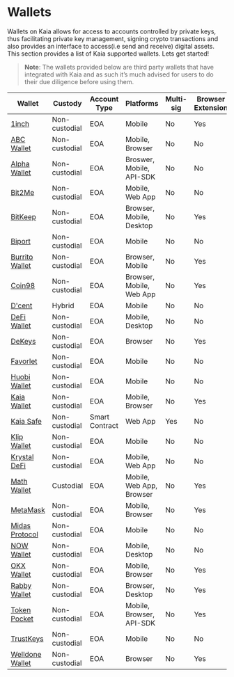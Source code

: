 # Wallets 

Wallets on Kaia allows for access to accounts controlled by private keys, thus facilitating private key management, signing crypto transactions and also provides an interface to access(i.e send and receive) digital assets. This section provides a list of Kaia supported wallets. Lets get started!

> **Note**: The wallets provided below are third party wallets that have integrated with Kaia and as such it’s much advised for users to do their due diligence before using them. 


| Wallet      | Custody |     Account Type        |  Platforms            |    Multi-sig         |        Browser Extension     |      NFT       |   Bridge Support          |
| ----------- | ----------- | ----------- | ----------- | ----------- | ----------- | ----------- | ----------- |
| [1inch](https://1inch.io/wallet/)      | Non-custodial       |  EOA           | Mobile            |      No       |      Yes       |  Support           |      No       |
| [ABC Wallet](https://myabcwallet.io/en/)      | Non-custodial       |  EOA           | Mobile, Browser           |      No       |      No       |  Support           |      Yes       |
| [Alpha Wallet](https://alphawallet.com/)   | Non-custodial        |  EOA           |   Broswer, Mobile, API-SDK          |    No         |       No     |   Support          |     Yes        |
| [Bit2Me](https://bit2me.com/suite/wallet-klaytn)   | Non-custodial        |  EOA           |  Mobile, Web App           |      No       |      No       |    No         |    No         |
| [BitKeep](https://bitkeep.com/)   | Non-custodial        |   EOA          |      Browser, Mobile, Desktop       |    No         |    Yes         |   Support          |    Yes         |
| [Biport](https://biport.io/#/)   | Non-custodial        | EOA            |     Mobile         |    No         |   No          |    Support         |   No          |
| [Burrito Wallet](https://www.burritowallet.com/en)   | Non-custodial        | EOA            |    Browser, Mobile         |    No         |   Yes          |    Support         |   Yes          |
| [Coin98](https://coin98.com/)   | Non-custodial        |   EOA          |   Browser, Mobile, Web App          |   No          |    Yes         |    Support         |       Yes      |
| [D'cent](https://dcentwallet.com/)   | Hybrid        |    EOA         |   Mobile          |  No           |     No        |      Support       |   Yes          |
| [DeFi Wallet](https://crypto.com/defi-wallet)   |Non-custodial        |     EOA        |    Mobile, Desktop         |   No        |  No           |  Support           |   Yes          |
| [DeKeys](https://www.atomrigs.io/)   | Non-custodial        |   EOA          |    Browser         |      No       |      Yes       |   Support          |   No          |
| [Favorlet](https://favorlet.io/)   | Non-custodial        |  EOA           |  Mobile           |  No           |   No          |  Support           | No            |
| [Huobi Wallet](https://www.itoken.com/en)   | Non-custodial        |   EOA          |      Mobile       |      No       |    No         |    Support         |  No           |
| [Kaia Wallet](https://www.kaiawallet.io/en_US/)   | Non-custodial        |   EOA          |  Mobile, Browser           |  No           |    Yes         |    Support         |   No          |
| [Kaia Safe](https://safe.kaia.io/)   | Non-custodial        |  Smart Contract           |  Web App           |  Yes           | No            |   Support         |    No         |
| [Klip Wallet](https://klipwallet.com/)   | Non-custodial        |    EOA         |  Mobile           |  No           |      No       |   Support          |  No           |
| [Krystal DeFi](https://krystal.app/)   | Non-custodial        |  EOA           |   Mobile, Web App          |   No          |  No           |  Support            |  Yes           |
| [Math Wallet](https://mathwallet.org/en-us/)   | Custodial        |  EOA           |   Mobile, Web App, Browser          |    No         |   Yes          |  Support           |    Yes         |
| [MetaMask](https://metamask.io/)   | Non-custodial        | EOA            |    Mobile, Browser         |  No           |  Yes           |  Support           |  No           |
| [Midas Protocol](https://midasprotocol.io/)   | Non-custodial        |   EOA          |   Mobile          |   No          |    No         |    Support         |  Yes           |
| [NOW Wallet](https://walletnow.app/)   | Non-custodial        |  EOA           | Mobile, Desktop            |  No           |    No         |   Support          |   No          |
| [OKX Wallet](https://www.okx.com/web3)   | Non-custodial        | EOA            |  Mobile, Browser           | No            |  Yes           |  Support           | Yes            |
| [Rabby Wallet](https://rabby.io/)   | Non-custodial        |  EOA           |   Browser, Desktop          |   No          |    Yes         |   Support          |   No          |
| [Token Pocket](https://www.tokenpocket.pro/en)   | Non-custodial        |  EOA           |  Mobile, Browser, API-SDK           |   No          |  Yes           | Support            |  Yes           |
| [TrustKeys](https://trustkeys.network/)   | Non-custodial        | EOA             |  Mobile           |  No           |  No           |  Support           |  No           |
| [Welldone Wallet](https://welldonestudio.io/)   | Non-custodial        |   EOA          |   Browser          |   No          |  Yes           |   No          | Yes            |
